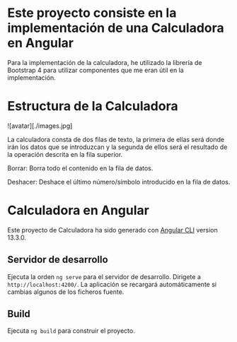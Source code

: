 
# Este proyecto consiste en la implementación de una Calculadora en Angular

Para la implementación de la calculadora, he utilizado la librería de Bootstrap 4 para utilizar componentes que me eran útil en la implementación.

# Estructura de la Calculadora

![avatar][./images.jpg]

La calculadora consta de dos filas de texto, la primera de ellas será donde irán los datos que se introduzcan y la segunda de ellos será el resultado de la operación descrita en la fila superior.

Borrar: Borra todo el contenido en la fila de datos.

Deshacer: Deshace el último número/símbolo introducido en la fila de datos.

# Calculadora en Angular

Este proyecto de Calculadora ha sido generado con [Angular CLI](https://github.com/angular/angular-cli) version 13.3.0.

## Servidor de desarrollo

Ejecuta la orden `ng serve` para el servidor de desarrollo. Dirigete a `http://localhost:4200/`. La aplicación se recargará automáticamente si cambias algunos de los ficheros fuente.

## Build

Ejecuta `ng build` para construir el proyecto. 

